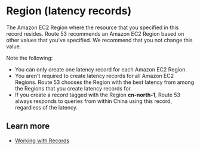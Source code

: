 # Region \(latency records\)<a name="record-latency-region"></a>

The Amazon EC2 Region where the resource that you specified in this record resides\. Route 53 recommends an Amazon EC2 Region based on other values that you've specified\. We recommend that you not change this value\.

Note the following:
+ You can only create one latency record for each Amazon EC2 Region\.
+ You aren't required to create latency records for all Amazon EC2 Regions\. Route 53 chooses the Region with the best latency from among the Regions that you create latency records for\.
+ If you create a record tagged with the Region **cn\-north\-1**, Route 53 always responds to queries from within China using this record, regardless of the latency\.

## Learn more<a name="record-latency-region-learn-more"></a>
+ [Working with Records](https://docs.aws.amazon.com/Route53/latest/DeveloperGuide/rrsets-working-with.html)